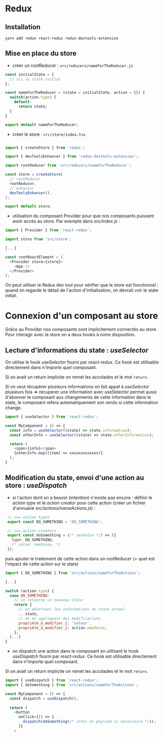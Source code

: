 # Redux

## Installation

`yarn add redux react-redux redux-devtools-extension`

## Mise en place du store

- créer un rootReducer : `src/reducers/nameForTheReducer.js`

```js
const initialState = {
  // ici le state initial
};

const nameForTheReducer = (state = initialState, action = {}) {
  switch(action.type) {
    default:
      return state;
  }
}

export default nameForTheReducer;

```

- créer le store : `src/store/index.tsx`

```js

import { createStore } from 'redux';

import { devToolsEnhancer } from 'redux-devtools-extension';

import rootReducer from 'src/reducers/nameForTheReducer';

const store = createStore(
  // rootReducer
  rootReducer,
  // enhancer
  devToolsEnhancer(),
);

export default store;

```

- utilisation du composant Provider pour que nos composants puissent avoir accès au
store. Par exemple dans _src/index.js_ :

```js
import { Provider } from 'react-redux';

import store from 'src/store';

[...]

const rootReactElement = (
  <Provider store={store}>
    <App />
  </Provider>
);

```

On peut utiliser le Redux dev tool pour vérifier que le store est fonctionnel : quand on regarde le détail de l'action d'initialisation, on devrait voir le state initial.

# Connexion d'un composant au store

Grâce au Provider nos composants sont implicitement connectés au store. Pour interagir avec le store on a deux hooks à notre disposition.

## Lecture d'informations du state : _useSelector_

On utilise le hook _useSelector_ fourni par _react-redux_. Ce hook est utilisable directement dans n'importe quel composant.

Si on avait un return implicite on remet les accolades et le mot `return`.

Si on veut récupérer plusieurs informations on fait appel à _useSelector_ plusieurs fois => récupérer une information avec useSelector permet aussi d'abonner le composant aux changements de cette information dans le state, le composant refera automatiquement son rendu si cette information change.

```js
import { useSelector } from 'react-redux';

const MyComponent = () => {
  const info = useSelector((state) => state.information);
  const otherInfo = useSelector((state) => state.otherInformation);

  return (
    <span>{info}</span>
    {otherInfo.map((item) => xxxxxxxxxxxxx)}
  );
}
```

## Modification du state, envoi d'une action au store : _useDispatch_

- si l'action dont on a besoin (intention) n'existe pas encore : définir le _action type_ et le _action creator_ pour cette action (créer un fichier d'annuaire _src/actions/nameActions.js_) :

```javascript
 // === action types
 export const DO_SOMETHING = 'DO_SOMETHING';

 // === action creators
 export const doSomething = (/* newValue */) => ({
   type: DO_SOMETHING,
   /* value: newValue, */
 });
```

puis ajouter le traitement de cette action dans un rootReducer (= quel est l'impact de cette action sur le state)

```javascript
import { DO_SOMETHING } from 'src/actions/nameForTheActions';

[...]

switch (action.type) {
  case DO_SOMETHING:
    // on retourne un nouveau state
    return {
      // en déversant les informations du state actuel
      ...state,
      // et en appliquant des modifications
      propriété_à_modifier_1: 'valeur',
      propriété_à_modifier_2: action.newValue,
    };
  [...]
}
```

- on dispatch une action dans le composant en utilisant le hook _useDispatch_ fourni par _react-redux_. Ce hook est utilisable directement dans n'importe quel composant.

Si on avait un return implicite on remet les accolades et le mot `return`.

```js
import { useDispatch } from 'react-redux';
import { doSomething } from 'src/actions/nameForTheActions';

const MyComponent = () => {
  const dispatch = useDispatch();
  
  return (
    <button
      onClick={() => {
        dispatch(doSomething(/* infos en payload si nécessaire */));
      }}
    >
```
